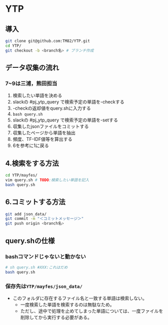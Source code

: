 # YTP
## 導入
```sh
git clone git@github.com:TM82/YTP.git
cd YTP/
git checkout -b <branch名> # ブランチ作成
```

## データ収集の流れ
### 7~9は三浦，熊田担当
1. 検索したい単語を決める
2. slackの \#pj_ytp_query で検索予定の単語を-checkする
3. -checkの返却値をquery.shに入力する
4. ```bash query.sh```
5. slackの \#pj_ytp_query で検索予定の単語を-setする
6. 収集したjsonファイルをコミットする
7. 収集したページから単語を抽出
8. 頻度、TF-IDF値等を算出する
9. 6を参考に1に戻る

## 4.検索をする方法
```sh
cd YTP/mayfes/
vim query.sh # TODO:検索したい単語を記入
bash query.sh
```

## 6.コミットする方法
```sh
git add json_data/
git commit -m "＜コミットメッセージ＞"
git push origin <branch名>
```

## query.shの仕様
### bashコマンドじゃないと動かない
```sh
# sh query.sh #XXX:これはだめ
bash query.sh
```
### 保存先は```YTP/mayfes/json_data/```
* このフォルダに存在するファイル名と一致する単語は検索しない。
    - 一度検索した単語を検索するのは無駄なため。
    - ただし、途中で処理を止めてしまった単語については、一度ファイルを削除してから実行する必要がある。
